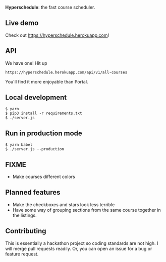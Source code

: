 **Hyperschedule**: the fast course scheduler.

## Live demo

Check out https://hyperschedule.herokuapp.com!

## API

We have one! Hit up

    https://hyperschedule.herokuapp.com/api/v1/all-courses

You'll find it more enjoyable than Portal.

## Local development

    $ yarn
    $ pip3 install -r requirements.txt
    $ ./server.js

## Run in production mode

    $ yarn babel
    $ ./server.js --production

## FIXME

* Make courses different colors

## Planned features

* Make the checkboxes and stars look less terrible
* Have some way of grouping sections from the same course together in
  the listings.

## Contributing

This is essentially a hackathon project so coding standards are not
high. I will merge pull requests readily. Or, you can open an issue
for a bug or feature request.
